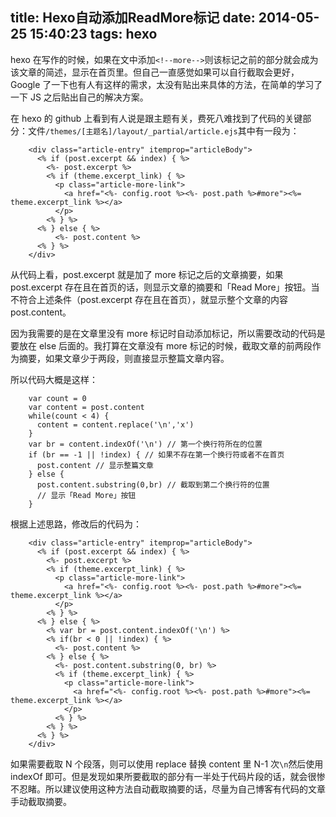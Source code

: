 title: Hexo自动添加ReadMore标记
date: 2014-05-25 15:40:23
tags: hexo
---
hexo 在写作的时候，如果在文中添加`<!--more-->`则该标记之前的部分就会成为该文章的简述，显示在首页里。但自己一直感觉如果可以自行截取会更好，Google 了一下也有人有这样的需求，太没有贴出来具体的方法，在简单的学习了一下 JS 之后贴出自己的解决方案。
<!--more-->
在 hexo 的 github 上看到有人说是跟主题有关，费死八难找到了代码的关键部分：文件`/themes/[主题名]/layout/_partial/article.ejs`其中有一段为：


```
    <div class="article-entry" itemprop="articleBody">
      <% if (post.excerpt && index) { %>
        <%- post.excerpt %>
        <% if (theme.excerpt_link) { %>
          <p class="article-more-link">
            <a href="<%- config.root %><%- post.path %>#more"><%= theme.excerpt_link %></a>
          </p>
        <% } %>
      <% } else { %>
      	  <%- post.content %>	
      <% } %>
    </div>
```

从代码上看，post.excerpt 就是加了 more 标记之后的文章摘要，如果 post.excerpt 存在且在首页的话，则显示文章的摘要和「Read More」按钮。当不符合上述条件（post.excerpt 存在且在首页），就显示整个文章的内容 post.content。

因为我需要的是在文章里没有 more 标记时自动添加标记，所以需要改动的代码是要放在 else 后面的。我打算在文章没有 more 标记的时候，截取文章的前两段作为摘要，如果文章少于两段，则直接显示整篇文章内容。

所以代码大概是这样：


```
    var count = 0
    var content = post.content
    while(count < 4) {
      content = content.replace('\n','x')
    }
    var br = content.indexOf('\n') // 第一个换行符所在的位置
    if (br == -1 || !index) { // 如果不存在第一个换行符或者不在首页
      post.content // 显示整篇文章
    } else {
      post.content.substring(0,br) // 截取到第二个换行符的位置
      // 显示「Read More」按钮
    }
```
    
根据上述思路，修改后的代码为：

```
    <div class="article-entry" itemprop="articleBody">
      <% if (post.excerpt && index) { %>
        <%- post.excerpt %>
        <% if (theme.excerpt_link) { %>
          <p class="article-more-link">
            <a href="<%- config.root %><%- post.path %>#more"><%= theme.excerpt_link %></a>
          </p>
        <% } %>
      <% } else { %>
      	<% var br = post.content.indexOf('\n') %>
      	<% if(br < 0 || !index) { %>
      	  <%- post.content %>
      	<% } else { %>
      	  <%- post.content.substring(0, br) %>
      	  <% if (theme.excerpt_link) { %>
            <p class="article-more-link">
              <a href="<%- config.root %><%- post.path %>#more"><%= theme.excerpt_link %></a>
            </p>
          <% } %>
      	<% } %>
      <% } %>
    </div>
```
    
如果需要截取 N 个段落，则可以使用 replace 替换 content 里 N-1 次`\n`然后使用 indexOf 即可。但是发现如果所要截取的部分有一半处于代码片段的话，就会很惨不忍睹。所以建议使用这种方法自动截取摘要的话，尽量为自己博客有代码的文章手动截取摘要。
    
